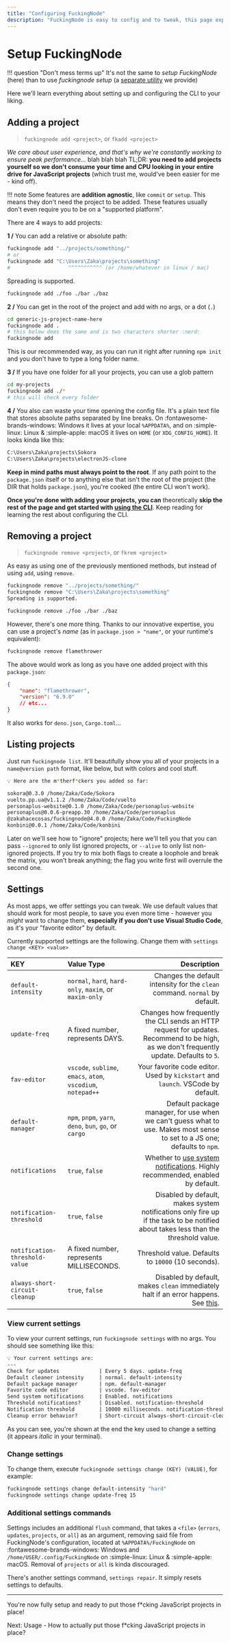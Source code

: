```yaml
---
title: "Configuring FuckingNode"
description: "FuckingNode is easy to config and to tweak, this page explains all you need."
---
```


# Setup FuckingNode

!!! question "Don't mess terms up"
    It's not the same to _setup FuckingNode_ (here) than to use _fuckingnode setup_ (a [separate utility](setup.md) we provide)

Here we'll learn everything about setting up and configuring the CLI to your liking.

## Adding a project

> `fuckingnode add <project>`, or `fkadd <project>`

_We care about user experience, and that's why we're constantly working to ensure peak performance..._ blah blah blah TL;DR: **you need to add projects yourself so we don't consume your time and CPU looking in your entire drive for JavaScript projects** (which trust me, would've been easier for me - kind off).

!!! note
    Some features are **addition agnostic**, like `commit` or `setup`. This means they don't need the project to be added. These features usually don't even require you to be on a "supported platform".

There are 4 ways to add projects:

**1 /** You can add a relative or absolute path:

```bash
fuckingnode add "../projects/something/"
# or
fuckingnode add "C:\Users\Zaka\projects\something"
#                   ^^^^^^^^^^^ (or /home/whatever in linux / mac)
```

Spreading is supported.

```bash
fuckingnode add ./foo ./bar ./baz
```

**2 /** You can get in the root of the project and add with no args, or a dot (`.`)

```bash
cd generic-js-project-name-here
fuckingnode add .
# this below does the same and is two characters shorter :nerd:
fuckingnode add
```

This is our recommended way, as you can run it right after running `npm init` and you don't have to type a long folder name.

**3 /** If you have one folder for all your projects, you can use a glob pattern

```bash
cd my-projects
fuckingnode add ./*
# this will check every folder
```

**4 /** You also can waste your time opening the config file. It's a plain text file that stores absolute paths separated by line breaks. On :fontawesome-brands-windows: Windows it lives at your local `%APPDATA%`, and on :simple-linux: Linux & :simple-apple: macOS it lives on `HOME` (or `XDG_CONFIG_HOME`). It looks kinda like this:

```txt title="fuckingnode-motherfuckers.txt" linenums="1"
C:\Users\Zaka\projects\Sokora
C:\Users\Zaka\projects\electronJS-clone
```

**Keep in mind paths must always point to the root**. If any path point to the `package.json` itself or to anything else that isn't the root of the project (the DIR that holds `package.json`), you're cooked (the entire CLI won't work).

**Once you're done with adding your projects, you can** theoretically **skip the rest of the page and get started with [using the CLI](usage.md)**. Keep reading for learning the rest about configuring the CLI.

## Removing a project

> `fuckingnode remove <project>`, or `fkrem <project>`

As easy as using one of the previously mentioned methods, but instead of using `add`, using `remove`.

```bash
fuckingnode remove "../projects/something/"
fuckingnode remove "C:\Users\Zaka\projects\something"
Spreading is supported.

fuckingnode remove ./foo ./bar ./baz
```

However, there's one more thing. Thanks to our innovative expertise, you can use a project's _name_ (as in `package.json > "name"`, or your runtime's equivalent):

```bash
fuckingnode remove flamethrower
```

The above would work as long as you have one added project with this `package.json`:

```json title="package.json" linenums="1"
{
    "name": "flamethrower",
    "version": "6.9.0"
    // etc...
}
```

It also works for `deno.json`, `Cargo.toml`...

## Listing projects

Just run `fuckingnode list`. It'll beautifully show you all of your projects in a `name@version path` format, like below, but with colors and cool stuff.

```bash
💡 Here are the m*therf*ckers you added so far:

sokora@0.3.0 /home/Zaka/Code/Sokora
vuelto.pp.ua@v1.1.2 /home/Zaka/Code/vuelto
personaplus-website@0.1.0 /home/Zaka/Code/personaplus-website
personaplus@0.0.6-preapp.30 /home/Zaka/Code/personaplus
@zakahacecosas/fuckingnode@4.0.0 /home/Zaka/Code/FuckingNode
konbini@0.0.1 /home/Zaka/Code/konbini
```

Later on we'll see how to "ignore" projects; here we'll tell you that you can pass `--ignored` to only list ignored projects, or `--alive` to only list non-ignored projects. If you try to mix both flags to create a loophole and break the matrix, you won't break anything; the flag you write first will overrule the second one.

## Settings

As most apps, we offer settings you can tweak. We use default values that should work for most people, to save you even more time - however you _might_ want to change them, **especially if you don't use Visual Studio Code**, as it's your "favorite editor" by default.

Currently supported settings are the following. Change them with `settings change <KEY> <value>`

| KEY | Value Type | Description |
| :--- | :--- | ---: |
| `default-intensity` | `normal`, `hard`, `hard-only`, `maxim`, or `maxim-only` | Changes the default intensity for the `clean` command. `normal` by default. |
| `update-freq` | A fixed number, represents DAYS. | Changes how frequently the CLI sends an HTTP request for updates. Recommend to be high, as we don't frequently update. Defaults to `5`. |
| `fav-editor`  | `vscode`, `sublime`, `emacs`, `atom`, `vscodium`, `notepad++` | Your favorite code editor. Used by `kickstart` and `launch`. VSCode by default. |
| `default-manager` | `npm`, `pnpm`, `yarn`, `deno`, `bun`, `go`, or `cargo` | Default package manager, for use when we can't guess what to use. Makes most sense to set to a JS one; defaults to `npm`. |
| `notifications`  | `true`, `false` | Whether to [use system notifications](../learn/notifications.md). Highly recommended, enabled by default. |
| `notification-threshold`  | `true`, `false` | Disabled by default, makes system notifications only fire up if the task to be notified about takes less than the threshold value. |
| `notification-threshold-value`  | A fixed number, represents MILLISECONDS. | Threshold value. Defaults to `10000` (10 seconds). |
| `always-short-circuit-cleanup` | `true`, `false` | Disabled by default, makes `clean` immediately halt if an error happens. See [this](usage.md#note-about-error-handling). |

### View current settings

To view your current settings, run `fuckingnode settings` with no args. You should see something like this:

```txt
💡 Your current settings are:
---
Check for updates             | Every 5 days. update-freq
Default cleaner intensity     | normal. default-intensity
Default package manager       | npm. default-manager
Favorite code editor          | vscode. fav-editor
Send system notifications     | Enabled. notifications
Threshold notifications?      | Disabled. notification-threshold
Notification threshold        | 10000 milliseconds. notification-threshold
Cleanup error behavior?       | Short-circuit always-short-circuit-cleanup
```

As you can see, you're shown at the end the key used to change a setting (it appears _italic_ in your terminal).

### Change settings

To change them, execute `fuckingnode settings change (KEY) (VALUE)`, for example:

```bash
fuckingnode settings change default-intensity "hard"
fuckingnode settings change update-freq 15
```

### Additional settings commands

Settings includes an additional `flush` command, that takes a `<file>` (`errors`, `updates`, `projects`, or `all`) as an argument, removing said file from FuckingNode's configuration, located at `%APPDATA%/FuckingNode` on :fontawesome-brands-windows: Windows and `/home/USER/.config/FuckingNode` on :simple-linux: Linux & :simple-apple: macOS. Removal of `projects` or `all` is kinda discouraged.

There's another settings command, `settings repair`. It simply resets settings to defaults.

---

You're now fully setup and ready to put those f*cking JavaScript projects in place!

Next: Usage - How to actually put those f*cking JavaScript projects in place?
